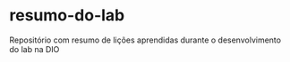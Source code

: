 # resumo-do-lab
Repositório com resumo de lições aprendidas durante o desenvolvimento do lab na DIO
